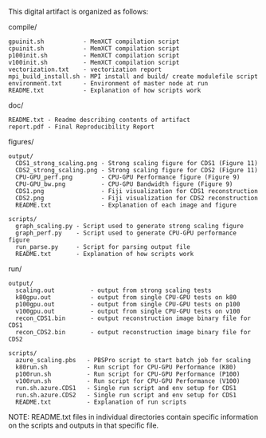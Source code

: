 This digital artifact is organized as follows:

  compile/
  
    gpuinit.sh           - MemXCT compilation script
    cpuinit.sh           - MemXCT compilation script
    p100init.sh          - MemXCT compilation script
    v100init.sh          - MemXCT compilation script
    vectorization.txt    - vectorization report 
    mpi_build_install.sh - MPI install and build/ create modulefile script
    environment.txt      - Environment of master node at run
    README.txt           - Explanation of how scripts work
    
  doc/
  
    README.txt - Readme describing contents of artifact
    report.pdf - Final Reproducibility Report
    
  figures/
  
    output/
      CDS1_strong_scaling.png - Strong scaling figure for CDS1 (Figure 11)
      CDS2_strong_scaling.png - Strong scaling figure for CDS2 (Figure 11)
      CPU-GPU_perf.png        - CPU-GPU Performance figure (Figure 9)
      CPU-GPU_bw.png          - CPU-GPU Bandwidth figure (Figure 9)
      CDS1.png                - Fiji visualization for CDS1 reconstruction
      CDS2.png                - Fiji visualization for CDS2 reconstruction
      README.txt              - Explanation of each image and figure
      
    scripts/ 
      graph_scaling.py - Script used to generate strong scaling figure
      graph_perf.py    - Script used to generate CPU-GPU performance figure
      run_parse.py     - Script for parsing output file
      README.txt       - Explanation of how scripts work
      
  run/
  
    output/   
      scaling.out          - output from strong scaling tests
      k80gpu.out           - output from single CPU-GPU tests on k80
      p100gpu.out          - output from single CPU-GPU tests on p100
      v100gpu.out          - output from single CPU-GPU tests on v100
      recon_CDS1.bin       - output reconstruction image binary file for CDS1
      recon_CDS2.bin       - output reconstruction image binary file for CDS2
      
    scripts/
      azure_scaling.pbs   - PBSPro script to start batch job for scaling
      k80run.sh           - Run script for CPU-GPU Performance (K80)
      p100run.sh          - Run script for CPU-GPU Performance (P100)
      v100run.sh          - Run script for CPU-GPU Performance (V100)
      run.sh.azure.CDS1   - Single run script and env setup for CDS1
      run.sh.azure.CDS2   - Single run script and env setup for CDS1
      README.txt          - Explanation of run scripts


NOTE: README.txt files in individual directories contain specific information on
      the scripts and outputs in that specific file.
